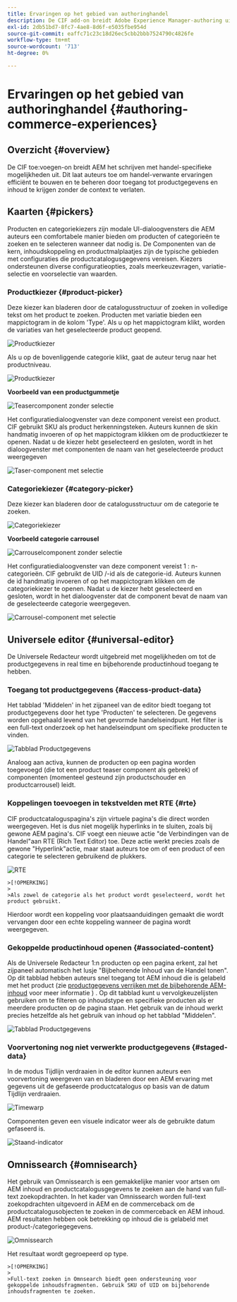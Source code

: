 ```yaml
---
title: Ervaringen op het gebied van authoringhandel
description: De CIF add-on breidt Adobe Experience Manager-authoring uit met specifieke handelsmogelijkheden.
exl-id: 2db51bd7-8fc7-4ae8-8d6f-e5035fbe954d
source-git-commit: eaffc71c23c18d26ec5cbb2bbb7524790c4826fe
workflow-type: tm+mt
source-wordcount: '713'
ht-degree: 0%

---
```


# Ervaringen op het gebied van authoringhandel {#authoring-commerce-experiences}

## Overzicht {#overview}

De CIF toe:voegen-on breidt AEM het schrijven met handel-specifieke mogelijkheden uit. Dit laat auteurs toe om handel-verwante ervaringen efficiënt te bouwen en te beheren door toegang tot productgegevens en inhoud te krijgen zonder de context te verlaten.

## Kaarten {#pickers}

Producten en categoriekiezers zijn modale UI-dialoogvensters die AEM auteurs een comfortabele manier bieden om producten of categorieën te zoeken en te selecteren wanneer dat nodig is. De Componenten van de kern, inhoudskoppeling en productmalplaatjes zijn de typische gebieden met configuraties die productcatalogusgegevens vereisen. Kiezers ondersteunen diverse configuratieopties, zoals meerkeuzevragen, variatie-selectie en voorselectie van waarden.

### Productkiezer {#product-picker}

Deze kiezer kan bladeren door de catalogusstructuur of zoeken in volledige tekst om het product te zoeken. Producten met variatie bieden een mappictogram in de kolom &#39;Type&#39;. Als u op het mappictogram klikt, worden de variaties van het geselecteerde product geopend.

![Productkiezer](/help/commerce/cif/assets/authoring/product-picker.png)

Als u op de bovenliggende categorie klikt, gaat de auteur terug naar het productniveau.

![Productkiezer](/help/commerce/cif/assets/authoring/product-picker-variation.png)

**Voorbeeld van een productgummetje**

![Teasercomponent zonder selectie](/help/commerce/cif/assets/authoring/teaser_component_without_selection.png)

Het configuratiedialoogvenster van deze component vereist een product. CIF gebruikt SKU als product herkenningsteken. Auteurs kunnen de skin handmatig invoeren of op het mappictogram klikken om de productkiezer te openen. Nadat u de kiezer hebt geselecteerd en gesloten, wordt in het dialoogvenster met componenten de naam van het geselecteerde product weergegeven

![Taser-component met selectie](/help/commerce/cif/assets/authoring/teaser_component_with_selection.png)

### Categoriekiezer {#category-picker}

Deze kiezer kan bladeren door de catalogusstructuur om de categorie te zoeken.

![Categoriekiezer](/help/commerce/cif/assets/authoring/category-picker.png)

**Voorbeeld categorie carrousel**

![Carrouselcomponent zonder selectie](/help/commerce/cif/assets/authoring/carousel_component_without_selection.png)

Het configuratiedialoogvenster van deze component vereist 1 : n-categorieën. CIF gebruikt de UID /-id als de categorie-id. Auteurs kunnen de id handmatig invoeren of op het mappictogram klikken om de categoriekiezer te openen. Nadat u de kiezer hebt geselecteerd en gesloten, wordt in het dialoogvenster dat de component bevat de naam van de geselecteerde categorie weergegeven.

![Carrousel-component met selectie](/help/commerce/cif/assets/authoring/carousel_component_with_selection.png)

## Universele editor {#universal-editor}

De Universele Redacteur wordt uitgebreid met mogelijkheden om tot de productgegevens in real time en bijbehorende productinhoud toegang te hebben.

### Toegang tot productgegevens {#access-product-data}

Het tabblad &#39;Middelen&#39; in het zijpaneel van de editor biedt toegang tot productgegevens door het type &#39;Producten&#39; te selecteren. De gegevens worden opgehaald levend van het gevormde handelseindpunt. Het filter is een full-text onderzoek op het handelseindpunt om specifieke producten te vinden.

![Tabblad Productgegevens](/help/commerce/cif/assets/authoring/products-side-panel.png)

Analoog aan activa, kunnen de producten op een pagina worden toegevoegd (die tot een product teaser component als gebrek) of componenten (momenteel gesteund zijn productschouder en productcarrousel) leidt.

### Koppelingen toevoegen in tekstvelden met RTE {#rte}

CIF productcataloguspagina&#39;s zijn virtuele pagina&#39;s die direct worden weergegeven. Het is dus niet mogelijk hyperlinks in te sluiten, zoals bij gewone AEM pagina&#39;s. CIF voegt een nieuwe actie &quot;de Verbindingen van de Handel&quot;aan RTE (Rich Text Editor) toe. Deze actie werkt precies zoals de gewone &quot;Hyperlink&quot;actie, maar staat auteurs toe om of een product of een categorie te selecteren gebruikend de plukkers.

![RTE](/help/commerce/cif/assets/authoring/RTE.png)

    >[!OPMERKING]
    >
    >Als zowel de categorie als het product wordt geselecteerd, wordt het product gebruikt.

Hierdoor wordt een koppeling voor plaatsaanduidingen gemaakt die wordt vervangen door een echte koppeling wanneer de pagina wordt weergegeven.

### Gekoppelde productinhoud openen {#associated-content}

Als de Universele Redacteur 1:n producten op een pagina erkent, zal het zijpaneel automatisch het lusje &quot;Bijbehorende Inhoud van de Handel tonen&quot;. Op dit tabblad hebben auteurs snel toegang tot AEM inhoud die is gelabeld met het product (zie [productgegevens verrijken met de bijbehorende AEM-inhoud](./enrich-product-associated-content.md) voor meer informatie ) . Op dit tabblad kunt u vervolgkeuzelijsten gebruiken om te filteren op inhoudstype en specifieke producten als er meerdere producten op de pagina staan. Het gebruik van de inhoud werkt precies hetzelfde als het gebruik van inhoud op het tabblad &quot;Middelen&quot;.

![Tabblad Productgegevens](/help/commerce/cif/assets/authoring/associated-commerce-content-tab.png)

### Voorvertoning nog niet verwerkte productgegevens {#staged-data}

In de modus Tijdlijn verdraaien in de editor kunnen auteurs een voorvertoning weergeven van en bladeren door een AEM ervaring met gegevens uit de gefaseerde productcatalogus op basis van de datum Tijdlijn verdraaien.

![Timewarp](/help/commerce/cif/assets/authoring/timewarp.png)

Componenten geven een visuele indicator weer als de gebruikte datum gefaseerd is.

![Staand-indicator](/help/commerce/cif/assets/authoring/staged-indicator.png)

## Omnissearch {#omnisearch}

Het gebruik van Omnissearch is een gemakkelijke manier voor artsen om AEM inhoud en productcatalogusgegevens te zoeken aan de hand van full-text zoekopdrachten. In het kader van Omnissearch worden full-text zoekopdrachten uitgevoerd in AEM en de commerceback om de productcatalogusobjecten te zoeken in de commerceback en AEM inhoud. AEM resultaten hebben ook betrekking op inhoud die is gelabeld met product-/categoriegegevens.

![Omnissearch](/help/commerce/cif/assets/authoring/omnisearch.png)

Het resultaat wordt gegroepeerd op type.

    >[!OPMERKING]
    >
    >Full-text zoeken in Omnsearch biedt geen ondersteuning voor gekoppelde inhoudsfragmenten. Gebruik SKU of UID om bijbehorende inhoudsfragmenten te zoeken.
